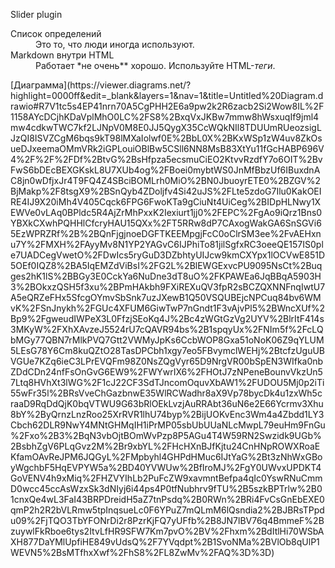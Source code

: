 Slider plugin 
<dl>
  <dt>Список определений</dt>
  <dd>Это то, что люди иногда используют.</dd>

  <dt>Markdown внутри HTML</dt>
  <dd>Работает *не очень** хорошо. Используйте HTML-<em>теги</em>.</dd>
  
</dl>
  [Диаграмма](https://viewer.diagrams.net/?highlight=0000ff&edit=_blank&layers=1&nav=1&title=Untitled%20Diagram.drawio#R7V1tc5s4EP41nrn70A5CgPHH2E6a9pw2k2R6zacb2Si2Wow8IL%2F1158AYcDCjhKDaVplMhO0LC%2FS8%2BxqVxJKBw7mmw8hWsxuqIf9jml4mw4cdkwTWC7kf2LJNpV0M8E0JJ5QygX35CcWQkNIl8TDUUmRUeozsigLJzQI8ISVZCgM6bqs9kT98lMXaIolwf0E%2BbL0X%2BKxWSp1zW4uv8ZkOsueDJxeemaOMmVRk2iGPLouiOBlBw5CSll6NN8MsB83XtYu11fGcHABP696V4%2F%2F%2FDf%2BtvG%2BsHfpza5ecsmuCiEO2KtvvRzdfY7o6OIT%2BvFwS6bDEcBEXGKskL8U7XUb4og%2FBoei0mybtWS0JnMfBbzUf6IBuxdnAC8jn0wDfjxJr4T9FQ4Z4SBciBOMLrh0MiO%2BN0JbuoyrETE0%2BZGV%2BjMakp%2F8tsgX9%2BSnQyb4ZDoljfv4Si42uJS%2FLte5zdoG7Ilu0KakOEIRE4IJ9X20iMh4V405Cqck6FPG6FwoKTa9gCiuNt4UiCeg%2BIDpHLNwy1XEWVe0vLAq0BPldc5R4AjZrMhPxxK2Iexiurt1jj0%2FEPC%2FgAo9iQrz1Bns0YBXkCXwhPQHHlCfcryHAU15QXx%2FT5RRw8dP7CAxogWakGA6SnSGVi65EzWPRZRf%2B%2BQnFjgjnoeDGFTKEEMpgjFcC0oClrSM3ee%2FvAEHxnu7Y%2FMXH%2FAyyMv8N1YP2YAGvC6IJPhiTo81jilSgfxRC3oeeQE157IS0ple7UADCegVwetO%2FDwIcs5ryGuD3DZbhtyUIJcw9kmCXYpx1lOCVwE851D5OEf0IQZ8%2BA5IqEMZdViBsI%2FG2L%2BlEWGExvcPU9095NsCt%2Buqges2hK1lS%2BBGy3E0CckYa6NuDne3dT8uO%2FKPAWEa6JqBBqA5903H3%2BOkxzQSH5f3xu%2BPmHAkbh9FXiREXuQV3fpR2sBCZQXNNFnqIwtU7A5eQRZeFHx5SfcgOYmvSbSnk7uzJXewB1Q50VSQUBEjcNPCuq84bv6WMvK%2FSnJnykh%2FGUc4XFUM6GiwTwP7nGndt1F3vAjvPl5%2BWncXUf%2Bp9%2FgweudIWPeX3L0FfzjSEoKq4J%2Bc4zWGtGzVg2UYV%2BlrItF414s3MKyW%2FXhXAvzeJ5524rU7cQAVR94bs%2B1spqyUx%2FNIm5f%2FcLQbMGy77QBN7rMlkPVQ7Gtt2VWMyJpKs6CcbWOP8Gxa51oNoK06Z9qYLUM5LEsG78Y6Cm8kuQZtO28TasDPCbh1xgy7eo5FBvymclWEHj%2BtcfzUguUBVGUe7KZq6ieC3LPrEVQFm98Z0NsZQgVyr65D9NrgVR00bSpEN3WIfka0nbZDdCDn24nfFsOnGvG6EW9%2FWYwrIX6%2FHOtJ7zNPeneBounvVkzUn57Ltq8HVhXt3lWG%2F1cJ22CF3SdTJncomOquvXbAW1%2FUDOU5Mj0p2iTi55wFr35l%2BRsVveChGazbnwE35WlRCWadhr8aX9Vp78bycDk4u1zxWh5craaD9RqDdQjK0bqVTWU9G63bRlOEkLvzjAuRRAbt36uN6e2E66Ycrmv3Xhu8bY%2ByQrnzLnzRoo25XrRVR1lhU74byp%2BijUOKvEnc3Wm4a4Zbdd1LY3Cbch62DLR9NwY4MNtGHMqIH1iPrMP05sbUbUUaNLcMwpL79euHm9FnGu%2Fxo%2B3%2BqN3vbOjtBOmWvPzp8P5AGu4T4W59RN2Swzidk9UGb%2BsbhZgV6PLqGvz2M%2Br9xbYL%2FHcHXnBJfKjtu24CnHNpROWXRoaEKfamOAvReJPM6JQGyL%2FMpbyhl4GHPdHMuc6IJtYaG%2Bt3zNhWxGBoyWgchbF5HqEVPYW5a%2BD40YVWUw%2BfIroMJ%2FgY0UWvxUPDKT4GoVENV4h9xMiq%2FHZVYIhLb2PuFcZW9xavmntBefpa4qIc0YswRNuCmmD0wcc45ccAsWzxSk3dNIyj6i44ps4P0tfNubhrv9fTU%2B5szkBPTrlw%2B01cnxQe4wL3FaI43BRPDreidH5aZ7tnPsdq%2B0RWn%2BRi4FvCsGnEbEXE0qmP2h2R2bVLRmw5tpInqsueLc0F6YPuZ7mQLmM6lQsndia2%2BJBRsTPpdu09%2FjTQO3TbYFONrDi2r8PzrKjFQ7yUFfb%2B8JN7lBV76q4BmmeF%2BzuywlFkRboe6tys2ItvLfHR9SFW7Km7pvO%2BV%2Fhxm%2BdItlHi70WSbAXH877DaYMlUpfiHE849vUdsQ%2F7YVqdpt%2B1SvoNMa%2BVlOb8qUlP1WEVN5%2BsMTfhxXwf%2FhS8%2FL8ZwMv%2FAQ%3D%3D)
